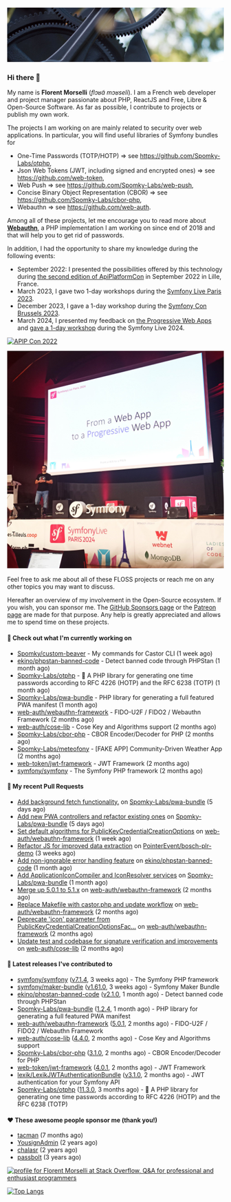 ![Cover image](1.webp)

### Hi there 👋

My name is **Florent Morselli** (*flɔʁɑ̃ mɔʁseli*). I am a French web developer and project manager passionate about PHP, ReactJS and Free, Libre & Open-Source Software.
As far as possible, I contribute to projects or publish my own work.

The projects I am working on are mainly related to security over web applications. In particular, you will find useful libraries of Symfony bundles for
* One-Time Passwords (TOTP/HOTP) => see https://github.com/Spomky-Labs/otphp,
* Json Web Tokens (JWT, including signed and encrypted ones) => see https://github.com/web-token,
* Web Push => see https://github.com/Spomky-Labs/web-push,
* Concise Binary Object Representation (CBOR) => see https://github.com/Spomky-Labs/cbor-php,
* Webauthn => see https://github.com/web-auth.

Among all of these projects, let me encourage you to read more about [**Webauthn**](https://github.com/web-auth), a PHP implementation I am working on since end of 2018 and that will help you to get rid of passwords.

In addition, I had the opportunity to share my knowledge during the following events:

* September 2022: I presented the possibilities offered by this technology during [the second edition of ApiPlatformCon](https://youtu.be/Y2_0omg1CFk) in September 2022 in Lille, France.
* March 2023, I gave two 1-day workshops during the [Symfony Live Paris 2023](https://live.symfony.com/2023-paris/workshop/maximiser-la-securite-de-vos-applications-avec-le-bundle-security).
* December 2023, I gave a 1-day workshop during the [Symfony Con Brussels 2023](https://live.symfony.com/2023-brussels-con/workshop/road-to-safer-applications).
* March 2024, I presented my feedback on [the Progressive Web Apps](https://live.symfony.com/2024-paris/schedule/de-web-app-a-progressive-web-app) and [gave a 1-day workshop](https://live.symfony.com/2024-paris/workshop#securite-amelioree-et-webauthn-avec-symfony-2) during the Symfony Live 2024.

[![APIP Con 2022](https://user-images.githubusercontent.com/1091072/191684778-b9e26104-038d-45c2-a1b3-287233d15ecc.jpg)](https://api-platform.com/con/2022/conferences/webauthn-se-debarrasser-des-mots-de-passe-definitivement/)

[![Symfony Live 2024](Symfony%20Live%202024.png)](https://symfony.com/blog/symfonylive-paris-2024-from-web-app-to-progressive-web-app)


Feel free to ask me about all of these FLOSS projects or reach me on any other topics you may want to discuss.

Hereafter an overview of my involvement in the Open-Source ecosystem.
If you wish, you can sponsor me. The [GitHub Sponsors page](https://github.com/sponsors/Spomky/) or the [Patreon page](https://www.patreon.com/FlorentMorselli) are made for that purpose. Any help is greatly appreciated and allows me to spend time on these projects.

#### 👷 Check out what I'm currently working on

- [Spomky/custom-beaver](https://github.com/Spomky/custom-beaver) - My commands for Castor CLI (1 week ago)
- [ekino/phpstan-banned-code](https://github.com/ekino/phpstan-banned-code) - Detect banned code through PHPStan (1 month ago)
- [Spomky-Labs/otphp](https://github.com/Spomky-Labs/otphp) - :closed_lock_with_key: A PHP library for generating one time passwords according to RFC 4226 (HOTP) and the RFC 6238 (TOTP) (1 month ago)
- [Spomky-Labs/pwa-bundle](https://github.com/Spomky-Labs/pwa-bundle) - PHP library for generating a full featured PWA manifest (1 month ago)
- [web-auth/webauthn-framework](https://github.com/web-auth/webauthn-framework) - FIDO-U2F / FIDO2 / Webauthn Framework (2 months ago)
- [web-auth/cose-lib](https://github.com/web-auth/cose-lib) - Cose Key and Algorithms support (2 months ago)
- [Spomky-Labs/cbor-php](https://github.com/Spomky-Labs/cbor-php) - CBOR Encoder/Decoder for PHP (2 months ago)
- [Spomky-Labs/meteofony](https://github.com/Spomky-Labs/meteofony) - [FAKE APP] Community-Driven Weather App (2 months ago)
- [web-token/jwt-framework](https://github.com/web-token/jwt-framework) - JWT Framework (2 months ago)
- [symfony/symfony](https://github.com/symfony/symfony) - The Symfony PHP framework (2 months ago)

#### 🔨 My recent Pull Requests

- [Add background fetch functionality.](https://github.com/Spomky-Labs/pwa-bundle/pull/235) on [Spomky-Labs/pwa-bundle](https://github.com/Spomky-Labs/pwa-bundle) (5 days ago)
- [Add new PWA controllers and refactor existing ones](https://github.com/Spomky-Labs/pwa-bundle/pull/234) on [Spomky-Labs/pwa-bundle](https://github.com/Spomky-Labs/pwa-bundle) (5 days ago)
- [Set default algorithms for PublicKeyCredentialCreationOptions](https://github.com/web-auth/webauthn-framework/pull/647) on [web-auth/webauthn-framework](https://github.com/web-auth/webauthn-framework) (1 week ago)
- [Refactor JS for improved data extraction](https://github.com/PointerEvent/bosch-plr-demo/pull/1) on [PointerEvent/bosch-plr-demo](https://github.com/PointerEvent/bosch-plr-demo) (3 weeks ago)
- [Add non-ignorable error handling feature](https://github.com/ekino/phpstan-banned-code/pull/66) on [ekino/phpstan-banned-code](https://github.com/ekino/phpstan-banned-code) (1 month ago)
- [Add ApplicationIconCompiler and IconResolver services](https://github.com/Spomky-Labs/pwa-bundle/pull/224) on [Spomky-Labs/pwa-bundle](https://github.com/Spomky-Labs/pwa-bundle) (1 month ago)
- [Merge up 5.0.1 to 5.1.x](https://github.com/web-auth/webauthn-framework/pull/637) on [web-auth/webauthn-framework](https://github.com/web-auth/webauthn-framework) (2 months ago)
- [Replace Makefile with castor.php and update workflow](https://github.com/web-auth/webauthn-framework/pull/636) on [web-auth/webauthn-framework](https://github.com/web-auth/webauthn-framework) (2 months ago)
- [Deprecate &#39;icon&#39; parameter from PublicKeyCredentialCreationOptionsFac…](https://github.com/web-auth/webauthn-framework/pull/635) on [web-auth/webauthn-framework](https://github.com/web-auth/webauthn-framework) (2 months ago)
- [Update test and codebase for signature verification and improvements](https://github.com/web-auth/cose-lib/pull/84) on [web-auth/cose-lib](https://github.com/web-auth/cose-lib) (2 months ago)

#### 🔭 Latest releases I've contributed to

- [symfony/symfony](https://github.com/symfony/symfony) ([v7.1.4](https://github.com/symfony/symfony/releases/tag/v7.1.4), 3 weeks ago) - The Symfony PHP framework
- [symfony/maker-bundle](https://github.com/symfony/maker-bundle) ([v1.61.0](https://github.com/symfony/maker-bundle/releases/tag/v1.61.0), 3 weeks ago) - Symfony Maker Bundle
- [ekino/phpstan-banned-code](https://github.com/ekino/phpstan-banned-code) ([v2.1.0](https://github.com/ekino/phpstan-banned-code/releases/tag/v2.1.0), 1 month ago) - Detect banned code through PHPStan
- [Spomky-Labs/pwa-bundle](https://github.com/Spomky-Labs/pwa-bundle) ([1.2.4](https://github.com/Spomky-Labs/pwa-bundle/releases/tag/1.2.4), 1 month ago) - PHP library for generating a full featured PWA manifest
- [web-auth/webauthn-framework](https://github.com/web-auth/webauthn-framework) ([5.0.1](https://github.com/web-auth/webauthn-framework/releases/tag/5.0.1), 2 months ago) - FIDO-U2F / FIDO2 / Webauthn Framework
- [web-auth/cose-lib](https://github.com/web-auth/cose-lib) ([4.4.0](https://github.com/web-auth/cose-lib/releases/tag/4.4.0), 2 months ago) - Cose Key and Algorithms support
- [Spomky-Labs/cbor-php](https://github.com/Spomky-Labs/cbor-php) ([3.1.0](https://github.com/Spomky-Labs/cbor-php/releases/tag/3.1.0), 2 months ago) - CBOR Encoder/Decoder for PHP
- [web-token/jwt-framework](https://github.com/web-token/jwt-framework) ([4.0.1](https://github.com/web-token/jwt-framework/releases/tag/4.0.1), 2 months ago) - JWT Framework
- [lexik/LexikJWTAuthenticationBundle](https://github.com/lexik/LexikJWTAuthenticationBundle) ([v3.1.0](https://github.com/lexik/LexikJWTAuthenticationBundle/releases/tag/v3.1.0), 2 months ago) - JWT authentication for your Symfony API
- [Spomky-Labs/otphp](https://github.com/Spomky-Labs/otphp) ([11.3.0](https://github.com/Spomky-Labs/otphp/releases/tag/11.3.0), 3 months ago) - :closed_lock_with_key: A PHP library for generating one time passwords according to RFC 4226 (HOTP) and the RFC 6238 (TOTP)

#### ❤️ These awesome people sponsor me (thank you!)

- [tacman](https://github.com/tacman) (7 months ago)
- [YousignAdmin](https://github.com/YousignAdmin) (2 years ago)
- [chalasr](https://github.com/chalasr) (2 years ago)
- [passbolt](https://github.com/passbolt) (3 years ago)

<a href="https://stackoverflow.com/users/2157818/florent-morselli"><img src="https://stackoverflow.com/users/flair/2157818.png" width="208" height="58" alt="profile for Florent Morselli at Stack Overflow, Q&amp;A for professional and enthusiast programmers" title="profile for Florent Morselli at Stack Overflow, Q&amp;A for professional and enthusiast programmers"></a>

[![Top Langs](https://wakatime.com/share/@Spomky/aa41d408-c524-4a5f-936d-0b9446698abd.svg)](https://wakatime.com/@Spomky)
